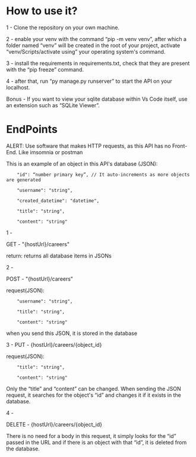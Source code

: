# How to use it?
1 - Clone the repository on your own machine.

2 - enable your venv with the command “pip -m venv venv”, after which a folder named “venv” will be created in the root of your project, activate “venv/Scripts/activate using” your operating system's command.

3 - install the requirements in requirements.txt, check that they are present with the “pip freeze” command.

4 - after that, run “py manage.py runserver” to start the API on your localhost.

Bonus - If you want to view your sqlite database within Vs Code itself, use an extension such as “SQLite Viewer”.


# EndPoints
ALERT: Use software that makes HTTP requests, as this API has no Front-End. Like imsomnia or postman

This is an example of an object in this API's database (JSON):

    
        "id": “number primary key”, // It auto-increments as more objects are generated
    
        "username": "string",
    
        "created_datetime": "datetime",
   
        "title": "string",
   
        "content": "string"
    


1 - 

GET - "{hostUrl}/careers"

return: returns all database items in JSONs



2 - 

POST - "{hostUrl}/careers"

request(JSON):


		"username": "string",
  
		"title": "string",
  
		"content": "string"
  

when you send this JSON, it is stored in the database



3 -
PUT - {hostUrl}/careers/{object_id}

request(JSON): 


		"title": "string",
  
		"content": "string"
  

Only the “title” and “content” can be changed. When sending the JSON request, it searches for the object's “id” and changes it if it exists in the database.



4 -

DELETE - {hostUrl}/careers/{object_id}

There is no need for a body in this request, it simply looks for the “id” passed in the URL and if there is an object with that “id”, it is deleted from the database.
